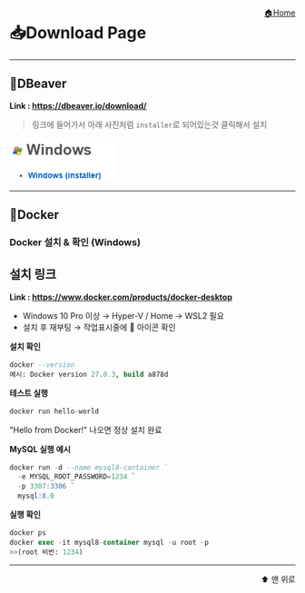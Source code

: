 <a href="../ReadMe.md" style="float:right;">🏠Home</a><a id="top"></a>

# 📥Download Page

---

## 🦫DBeaver
**Link : https://dbeaver.io/download/**  
>링크에 들어가서 아래 사진처럼 `installer`로 되어있는것 클릭해서 설치

![dbeaver](/images/dbeaver.png)  

---

## 🐳Docker
### Docker 설치 & 확인 (Windows)

## 설치 링크
**Link : https://www.docker.com/products/docker-desktop**
- Windows 10 Pro 이상 → Hyper-V / Home → WSL2 필요  
- 설치 후 재부팅 → 작업표시줄에 🐳 아이콘 확인  

**설치 확인**
```sql
docker --version
예시: Docker version 27.0.3, build a878d
```
**테스트 실행**
```sql
docker run hello-world
```
"Hello from Docker!" 나오면 정상 설치 완료

**MySQL 실행 예시**
```sql
docker run -d --name mysql8-container `
  -e MYSQL_ROOT_PASSWORD=1234 `
  -p 3307:3306 `
  mysql:8.0
```
**실행 확인**
```sql
docker ps
docker exec -it mysql8-container mysql -u root -p
>>(root 비번: 1234)
```

---




<a href="#top" style="display:block; text-align:right; text-decoration:none; font-size:14px;">
⬆️ 맨 위로
</a>